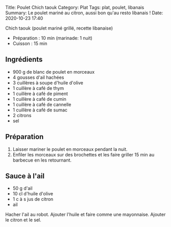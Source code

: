 Title: Poulet Chich taouk
Category: Plat
Tags: plat, poulet, libanais
Summary: Le poulet mariné au citron, aussi bon qu'au resto libanais !
Date:  2020-10-23 17:40

Chich taouk (poulet mariné grillé, recette libanaise) 

- Préparation : 10 min (marinade: 1 nuit)
- Cuisson : 15 min

## Ingrédients

- 900 g de blanc de poulet en morceaux
- 4 gousses d'ail hachées
- 3 cuillères à soupe d'huile d'olive
- 1 cuillère à café de thym
- 1 cuillère à café de piment
- 1 cuillère à café de cumin
- 1 cuillère à café de cannelle
- 1 cuillère à café de sumac 
- 2 citrons
- sel

## Préparation
1. Laisser mariner le poulet en morceaux pendant la nuit.
2. Enfiler les morceaux sur des brochettes et les faire griller 15 min au barbecue en les retournant. 

## Sauce à l'ail
- 50 g d'ail
- 10 cl d'huile d'olive
- 1 c à s jus de citron
- ail

Hacher l'ail au robot. Ajouter l'huile et faire comme une mayonnaise. Ajouter le citron et le sel.